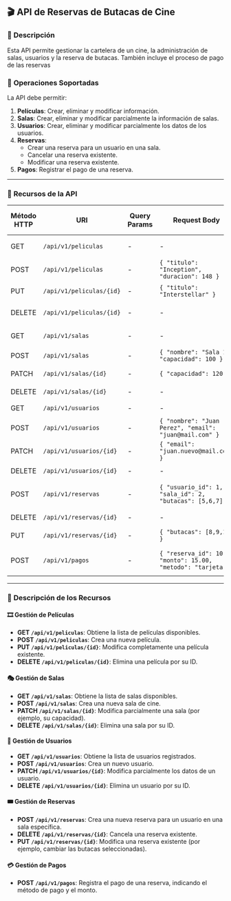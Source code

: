 ## 🎬 **API de Reservas de Butacas de Cine**

### 📌 **Descripción**
Esta API permite gestionar la cartelera de un cine, la administración de salas, usuarios y la reserva de butacas. También incluye el proceso de pago de las reservas

### 📌 **Operaciones Soportadas**
La API debe permitir:
1. **Películas**: Crear, eliminar y modificar información.
2. **Salas**: Crear, eliminar y modificar parcialmente la información de salas.
3. **Usuarios**: Crear, eliminar y modificar parcialmente los datos de los usuarios.
4. **Reservas**:
    - Crear una reserva para un usuario en una sala.
    - Cancelar una reserva existente.
    - Modificar una reserva existente.
5. **Pagos**: Registrar el pago de una reserva.

---

### 📌 **Recursos de la API**

| Método HTTP | URI                                  | Query Params       | Request Body                          | Response Body                                  | Códigos HTTP de respuesta |
|------------|--------------------------------------|--------------------|--------------------------------------|-----------------------------------------------|---------------------------|
| GET        | `/api/v1/peliculas`                 | -                  | -                                    | `[{"id": 1, "titulo": "Inception", "duracion": 148}]` | 200 |
| POST       | `/api/v1/peliculas`                 | -                  | `{ "titulo": "Inception", "duracion": 148 }` | `{ "id": 1, "titulo": "Inception" }` | 201, 400 |
| PUT        | `/api/v1/peliculas/{id}`            | -                  | `{ "titulo": "Interstellar" }`       | `{ "id": 1, "titulo": "Interstellar" }` | 200, 400, 404 |
| DELETE     | `/api/v1/peliculas/{id}`            | -                  | -                                    | `{ "mensaje": "Película eliminada" }` | 200, 404 |
| GET        | `/api/v1/salas`                     | -                  | -                                    | `[{"id": 1, "nombre": "Sala 1", "capacidad": 100}]` | 200 |
| POST       | `/api/v1/salas`                     | -                  | `{ "nombre": "Sala 1", "capacidad": 100 }` | `{ "id": 1, "nombre": "Sala 1" }` | 201, 400 |
| PATCH      | `/api/v1/salas/{id}`                | -                  | `{ "capacidad": 120 }`               | `{ "id": 1, "capacidad": 120 }` | 200, 400, 404 |
| DELETE     | `/api/v1/salas/{id}`                | -                  | -                                    | `{ "mensaje": "Sala eliminada" }` | 200, 404 |
| GET        | `/api/v1/usuarios`                  | -                  | -                                    | `[{"id": 1, "nombre": "Juan Perez"}]` | 200 |
| POST       | `/api/v1/usuarios`                  | -                  | `{ "nombre": "Juan Perez", "email": "juan@mail.com" }` | `{ "id": 1, "nombre": "Juan Perez" }` | 201, 400 |
| PATCH      | `/api/v1/usuarios/{id}`             | -                  | `{ "email": "juan.nuevo@mail.com" }` | `{ "id": 1, "email": "juan.nuevo@mail.com" }` | 200, 400, 404 |
| DELETE     | `/api/v1/usuarios/{id}`             | -                  | -                                    | `{ "mensaje": "Usuario eliminado" }` | 200, 404 |
| POST       | `/api/v1/reservas`                  | -                  | `{ "usuario_id": 1, "sala_id": 2, "butacas": [5,6,7] }` | `{ "id": 10, "usuario_id": 1, "sala_id": 2, "butacas": [5,6,7] }` | 201, 400 |
| DELETE     | `/api/v1/reservas/{id}`             | -                  | -                                    | `{ "mensaje": "Reserva cancelada" }` | 200, 404 |
| PUT        | `/api/v1/reservas/{id}`             | -                  | `{ "butacas": [8,9,10] }`            | `{ "id": 10, "butacas": [8,9,10] }` | 200, 400, 404 |
| POST       | `/api/v1/pagos`                     | -                  | `{ "reserva_id": 10, "monto": 15.00, "metodo": "tarjeta" }` | `{ "mensaje": "Pago registrado", "estado": "Confirmado" }` | 201, 400 |

---

### 📌 **Descripción de los Recursos**

#### 🎞️ **Gestión de Películas**
- **GET `/api/v1/peliculas`**: Obtiene la lista de películas disponibles.
- **POST `/api/v1/peliculas`**: Crea una nueva película.
- **PUT `/api/v1/peliculas/{id}`**: Modifica completamente una película existente.
- **DELETE `/api/v1/peliculas/{id}`**: Elimina una película por su ID.

#### 🎭 **Gestión de Salas**
- **GET `/api/v1/salas`**: Obtiene la lista de salas disponibles.
- **POST `/api/v1/salas`**: Crea una nueva sala de cine.
- **PATCH `/api/v1/salas/{id}`**: Modifica parcialmente una sala (por ejemplo, su capacidad).
- **DELETE `/api/v1/salas/{id}`**: Elimina una sala por su ID.

#### 👤 **Gestión de Usuarios**
- **GET `/api/v1/usuarios`**: Obtiene la lista de usuarios registrados.
- **POST `/api/v1/usuarios`**: Crea un nuevo usuario.
- **PATCH `/api/v1/usuarios/{id}`**: Modifica parcialmente los datos de un usuario.
- **DELETE `/api/v1/usuarios/{id}`**: Elimina un usuario por su ID.

#### 🎟️ **Gestión de Reservas**
- **POST `/api/v1/reservas`**: Crea una nueva reserva para un usuario en una sala específica.
- **DELETE `/api/v1/reservas/{id}`**: Cancela una reserva existente.
- **PUT `/api/v1/reservas/{id}`**: Modifica una reserva existente (por ejemplo, cambiar las butacas seleccionadas).

#### 💳 **Gestión de Pagos**
- **POST `/api/v1/pagos`**: Registra el pago de una reserva, indicando el método de pago y el monto.

